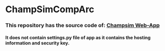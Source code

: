 # ChampSimCompArc
### This repository has the source code of: <a href="http://devvratjoshi.pythonanywhere.com/home"> Champsim Web-App</a>
#### It does not contain settings.py file of app as it contains the hosting information and security key.
